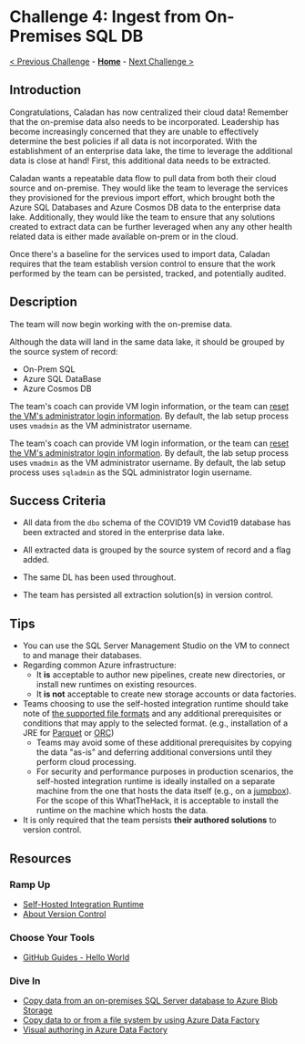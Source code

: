 # Challenge 4: Ingest from On-Premises SQL DB

[< Previous Challenge](./03-CloudIngest.md) - **[Home](../README.md)** - [Next Challenge >](./05-TransformLoad.md)

## Introduction

Congratulations, Caladan has now centralized their cloud data!
Remember that the on-premise data also needs to be incorporated. 
Leadership has become increasingly concerned that they are unable to effectively determine the best policies if all data is not incorporated. 
With the establishment of an enterprise data lake, the time to leverage the additional
data is close at hand!
First, this additional data needs to be extracted.

Caladan wants a repeatable data flow to pull data from both their cloud source and on-premise. 
They would like the team to leverage the services
they provisioned for the previous import effort, which brought
both the Azure SQL Databases and Azure Cosmos DB data to
the enterprise data lake.
Additionally, they would like the team to ensure that
any solutions created to extract data
can be further leveraged when any any other health related data is either made available on-prem or in the cloud. 

Once there's a baseline for the services used to import data,
Caladan requires that the team establish version control to ensure that the work performed by the team can be
persisted, tracked, and potentially audited.

## Description

The team will now begin working with the on-premise data. 

Although the data will land in the same data lake,
it should be grouped by the source system of record:
- On-Prem SQL
- Azure SQL DataBase
- Azure Cosmos DB

The team's coach can provide VM login information,
or the team can [reset the VM's administrator login information](https://docs.microsoft.com/en-us/azure/virtual-machines/troubleshooting/reset-rdp#reset-by-using-the-azure-portal).
By default, the lab setup process uses `vmadmin` as the VM administrator username.

The team's coach can provide VM login information,
or the team can [reset the VM's administrator login information](https://docs.microsoft.com/en-us/azure/virtual-machines/troubleshooting/reset-rdp#reset-by-using-the-azure-portal).
By default, the lab setup process uses `vmadmin` as the VM administrator username.
By default, the lab setup process uses `sqladmin` as the SQL administrator login username.

## Success Criteria

- All data from the `dbo` schema of the COVID19 VM Covid19  database
has been extracted and stored in the enterprise data lake.

- All extracted data is grouped by the source system of record and a flag added.  
- The same DL has been used throughout. 
- The team has persisted all extraction solution(s) in version control.

## Tips

- You can use the SQL Server Management Studio on the
VM to connect to and manage their databases.
- Regarding common Azure infrastructure:
    - It **is** acceptable to author new pipelines, create new directories,
    or install new runtimes on existing resources.
    - It **is not** acceptable to create new storage accounts or data factories.
- Teams choosing to use the self-hosted integration runtime should take note of
[the supported file formats](https://docs.microsoft.com/en-us/azure/data-factory/supported-file-formats-and-compression-codecs)
and any additional prerequisites or conditions that may
apply to the selected format.
(e.g., installation of a JRE for [Parquet](https://docs.microsoft.com/en-us/azure/data-factory/supported-file-formats-and-compression-codecs#parquet-format) or [ORC](https://docs.microsoft.com/en-us/azure/data-factory/supported-file-formats-and-compression-codecs#orc-format))
    - Teams may avoid some of these additional prerequisites
    by copying the data "as-is" and deferring
    additional conversions until they perform cloud processing.
    - For security and performance purposes in production scenarios,
    the self-hosted integration runtime is ideally installed on a separate
    machine from the one that hosts the data itself (e.g., on a
    [jumpbox](https://docs.microsoft.com/en-us/azure/architecture/reference-architectures/n-tier/n-tier-sql-server#architecture)).
    For the scope of this WhatTheHack, it is acceptable to install the runtime on the machine which hosts the data.
- It is only required that the team persists **their authored solutions** to
version control.

## Resources

### Ramp Up

- [Self-Hosted Integration Runtime](https://docs.microsoft.com/en-us/azure/data-factory/concepts-integration-runtime#self-hosted-integration-runtime)
- [About Version Control](https://git-scm.com/book/en/v2/Getting-Started-About-Version-Control)

### Choose Your Tools

- [GitHub Guides - Hello World](https://guides.github.com/activities/hello-world/)

### Dive In

- [Copy data from an on-premises SQL Server database to Azure Blob Storage](https://docs.microsoft.com/en-us/azure/data-factory/tutorial-hybrid-copy-portal)
- [Copy data to or from a file system by using Azure Data Factory](https://docs.microsoft.com/en-us/azure/data-factory/connector-file-system)
- [Visual authoring in Azure Data Factory](https://docs.microsoft.com/en-us/azure/data-factory/author-visually)
